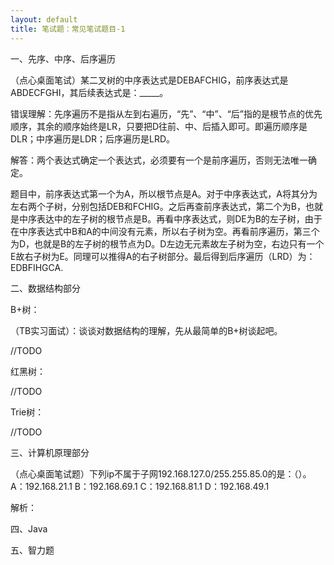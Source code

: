 ```yaml
---
layout: default
title: 笔试题：常见笔试题目-1
---
```

一、先序、中序、后序遍历

（点心桌面笔试）某二叉树的中序表达式是DEBAFCHIG，前序表达式是ABDECFGHI，其后续表达式是：_____。

错误理解：先序遍历不是指从左到右遍历，“先”、“中”、“后”指的是根节点的优先顺序，其余的顺序始终是LR，只要把D往前、中、后插入即可。即遍历顺序是DLR；中序遍历是LDR；后序遍历是LRD。

解答：两个表达式确定一个表达式，必须要有一个是前序遍历，否则无法唯一确定。

题目中，前序表达式第一个为A，所以根节点是A。对于中序表达式，A将其分为左右两个子树，分别包括DEB和FCHIG。之后再查前序表达式，第二个为B，也就是中序表达中的左子树的根节点是B。再看中序表达式，则DE为B的左子树，由于在中序表达式中B和A的中间没有元素，所以右子树为空。再看前序遍历，第三个为D，也就是B的左子树的根节点为D。D左边无元素故左子树为空，右边只有一个E故右子树为E。同理可以推得A的右子树部分。最后得到后序遍历（LRD）为：EDBFIHGCA.

二、数据结构部分

B+树：

（TB实习面试）：谈谈对数据结构的理解，先从最简单的B+树谈起吧。

//TODO


红黑树：

//TODO

Trie树：

//TODO


三、计算机原理部分

（点心桌面笔试题）下列ip不属于子网192.168.127.0/255.255.85.0的是：（）。
A：192.168.21.1
B：192.168.69.1
C：192.168.81.1
D：192.168.49.1

解析：




四、Java



五、智力题



